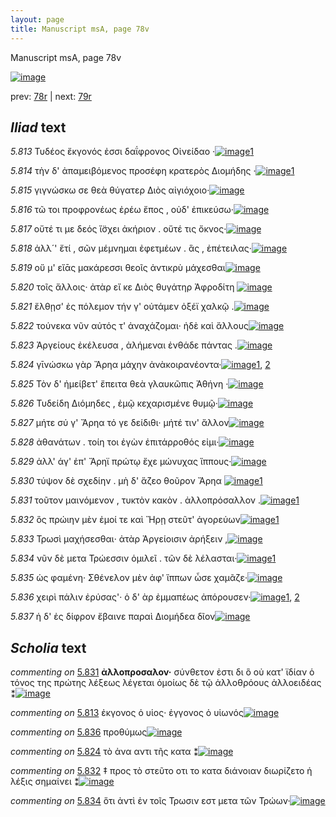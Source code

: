 ```yaml
---
layout: page
title: Manuscript msA, page 78v
---
```


Manuscript msA, page 78v

[![image](http://www.homermultitext.org/iipsrv?OBJ=IIP,1.0&FIF=/project/homer/pyramidal/deepzoom/hmt/vaimg/2017a/VA078VN_0581.tif&WID=100&CVT=JPEG)](http://www.homermultitext.org/ict2/?urn=urn:cite2:hmt:vaimg.2017a:VA078VN_0581)

prev:  [78r](../78r) | next:  [79r](../79r)

## *Iliad* text

*5.813* <a id="5.813"/> Τυδέος ἔκγονός ἐσσι 					δαΐφρονος Οἰνείδαο ·[![image](http://www.homermultitext.org/iipsrv?OBJ=IIP,1.0&FIF=/project/homer/pyramidal/deepzoom/hmt/vaimg/2017a/VA078VN_0581.tif&RGN=0.427,0.2036,0.4,0.0316&WID=1000&CVT=JPEG)](http://www.homermultitext.org/ict2/?urn=urn:cite2:hmt:vaimg.2017a:VA078VN_0581@0.427,0.2036,0.4,0.0316)[1](#msAext_5.4085)

*5.814* <a id="5.814"/> τὴν δ' ἀπαμειβόμενος προσέφη κρατερὸς Διομήδης ·[![image](http://www.homermultitext.org/iipsrv?OBJ=IIP,1.0&FIF=/project/homer/pyramidal/deepzoom/hmt/vaimg/2017a/VA078VN_0581.tif&RGN=0.425,0.2186,0.454,0.0346&WID=1000&CVT=JPEG)](http://www.homermultitext.org/ict2/?urn=urn:cite2:hmt:vaimg.2017a:VA078VN_0581@0.425,0.2186,0.454,0.0346)[1](#msAim_5.4063)

*5.815* <a id="5.815"/> γιγνώσκω σε θεὰ θύγατερ Διὸς αἰγιόχοιο·[![image](http://www.homermultitext.org/iipsrv?OBJ=IIP,1.0&FIF=/project/homer/pyramidal/deepzoom/hmt/vaimg/2017a/VA078VN_0581.tif&RGN=0.426,0.2442,0.395,0.0293&WID=1000&CVT=JPEG)](http://www.homermultitext.org/ict2/?urn=urn:cite2:hmt:vaimg.2017a:VA078VN_0581@0.426,0.2442,0.395,0.0293)

*5.816* <a id="5.816"/> τῶ τοι προφρονέως ἐρέω ἔπος , οὐδ' ἐπικεύσω·[![image](http://www.homermultitext.org/iipsrv?OBJ=IIP,1.0&FIF=/project/homer/pyramidal/deepzoom/hmt/vaimg/2017a/VA078VN_0581.tif&RGN=0.429,0.2615,0.427,0.0308&WID=1000&CVT=JPEG)](http://www.homermultitext.org/ict2/?urn=urn:cite2:hmt:vaimg.2017a:VA078VN_0581@0.429,0.2615,0.427,0.0308)

*5.817* <a id="5.817"/> οὔτέ τι με δεός ἴ̈σχει ἀκήριον . οὔτέ τις ὄκνος·[![image](http://www.homermultitext.org/iipsrv?OBJ=IIP,1.0&FIF=/project/homer/pyramidal/deepzoom/hmt/vaimg/2017a/VA078VN_0581.tif&RGN=0.432,0.2795,0.416,0.0308&WID=1000&CVT=JPEG)](http://www.homermultitext.org/ict2/?urn=urn:cite2:hmt:vaimg.2017a:VA078VN_0581@0.432,0.2795,0.416,0.0308)

*5.818* <a id="5.818"/> ἀλλ´' ἔτί , σῶν μέμνημαι ἐφετμέων . ἃς , ἐπέτειλας·[![image](http://www.homermultitext.org/iipsrv?OBJ=IIP,1.0&FIF=/project/homer/pyramidal/deepzoom/hmt/vaimg/2017a/VA078VN_0581.tif&RGN=0.423,0.3005,0.425,0.0308&WID=1000&CVT=JPEG)](http://www.homermultitext.org/ict2/?urn=urn:cite2:hmt:vaimg.2017a:VA078VN_0581@0.423,0.3005,0.425,0.0308)

*5.819* <a id="5.819"/> οὔ μ' εἴᾱς μακάρεσσι θεοῖς ἀντικρὺ μάχεσθαι[![image](http://www.homermultitext.org/iipsrv?OBJ=IIP,1.0&FIF=/project/homer/pyramidal/deepzoom/hmt/vaimg/2017a/VA078VN_0581.tif&RGN=0.429,0.3178,0.408,0.0308&WID=1000&CVT=JPEG)](http://www.homermultitext.org/ict2/?urn=urn:cite2:hmt:vaimg.2017a:VA078VN_0581@0.429,0.3178,0.408,0.0308)

*5.820* <a id="5.820"/> τοῖς ἄλλοις· ἀτὰρ εἴ κε Διὸς θυγάτηρ Ἀφροδίτη 				[![image](http://www.homermultitext.org/iipsrv?OBJ=IIP,1.0&FIF=/project/homer/pyramidal/deepzoom/hmt/vaimg/2017a/VA078VN_0581.tif&RGN=0.424,0.3358,0.419,0.0308&WID=1000&CVT=JPEG)](http://www.homermultitext.org/ict2/?urn=urn:cite2:hmt:vaimg.2017a:VA078VN_0581@0.424,0.3358,0.419,0.0308)

*5.821* <a id="5.821"/> ἔλθῃσ' ἐς πόλεμον τήν γ' οὐτάμεν ὀξέϊ χαλκῷ .[![image](http://www.homermultitext.org/iipsrv?OBJ=IIP,1.0&FIF=/project/homer/pyramidal/deepzoom/hmt/vaimg/2017a/VA078VN_0581.tif&RGN=0.428,0.3539,0.425,0.0338&WID=1000&CVT=JPEG)](http://www.homermultitext.org/ict2/?urn=urn:cite2:hmt:vaimg.2017a:VA078VN_0581@0.428,0.3539,0.425,0.0338)

*5.822* <a id="5.822"/> τούνεκα νῦν αὐτός τ' ἀναχάζομαι· ἠδὲ καὶ ἄλλους[![image](http://www.homermultitext.org/iipsrv?OBJ=IIP,1.0&FIF=/project/homer/pyramidal/deepzoom/hmt/vaimg/2017a/VA078VN_0581.tif&RGN=0.425,0.3749,0.432,0.0338&WID=1000&CVT=JPEG)](http://www.homermultitext.org/ict2/?urn=urn:cite2:hmt:vaimg.2017a:VA078VN_0581@0.425,0.3749,0.432,0.0338)

*5.823* <a id="5.823"/> Ἀργείους ἐκέλευσα , 					ἀλήμεναι ἐνθάδε πάντας .[![image](http://www.homermultitext.org/iipsrv?OBJ=IIP,1.0&FIF=/project/homer/pyramidal/deepzoom/hmt/vaimg/2017a/VA078VN_0581.tif&RGN=0.432,0.3929,0.432,0.0338&WID=1000&CVT=JPEG)](http://www.homermultitext.org/ict2/?urn=urn:cite2:hmt:vaimg.2017a:VA078VN_0581@0.432,0.3929,0.432,0.0338)

*5.824* <a id="5.824"/> γῑνώσκω γὰρ Ἄρηα μάχην 					ἀνὰκοιρανέοντα·[![image](http://www.homermultitext.org/iipsrv?OBJ=IIP,1.0&FIF=/project/homer/pyramidal/deepzoom/hmt/vaimg/2017a/VA078VN_0581.tif&RGN=0.426,0.4132,0.432,0.0338&WID=1000&CVT=JPEG)](http://www.homermultitext.org/ict2/?urn=urn:cite2:hmt:vaimg.2017a:VA078VN_0581@0.426,0.4132,0.432,0.0338)[1](#msA_5.4040), [2](#msAim_5.4064)

*5.825* <a id="5.825"/> Τὸν δ' ἠμείβετ' ἔπειτα θεὰ γλαυκῶπις Ἀθήνη ·[![image](http://www.homermultitext.org/iipsrv?OBJ=IIP,1.0&FIF=/project/homer/pyramidal/deepzoom/hmt/vaimg/2017a/VA078VN_0581.tif&RGN=0.425,0.4313,0.432,0.0338&WID=1000&CVT=JPEG)](http://www.homermultitext.org/ict2/?urn=urn:cite2:hmt:vaimg.2017a:VA078VN_0581@0.425,0.4313,0.432,0.0338)

*5.826* <a id="5.826"/> Τυδείδη Διόμηδες , ἐμῷ 					κεχαρισμένε θυμῷ·[![image](http://www.homermultitext.org/iipsrv?OBJ=IIP,1.0&FIF=/project/homer/pyramidal/deepzoom/hmt/vaimg/2017a/VA078VN_0581.tif&RGN=0.425,0.4493,0.432,0.0338&WID=1000&CVT=JPEG)](http://www.homermultitext.org/ict2/?urn=urn:cite2:hmt:vaimg.2017a:VA078VN_0581@0.425,0.4493,0.432,0.0338)

*5.827* <a id="5.827"/> μήτε σύ γ' Ἄρηα τό γε 					δείδιθι· μήτέ τιν' ἄλλον[![image](http://www.homermultitext.org/iipsrv?OBJ=IIP,1.0&FIF=/project/homer/pyramidal/deepzoom/hmt/vaimg/2017a/VA078VN_0581.tif&RGN=0.431,0.4688,0.416,0.0346&WID=1000&CVT=JPEG)](http://www.homermultitext.org/ict2/?urn=urn:cite2:hmt:vaimg.2017a:VA078VN_0581@0.431,0.4688,0.416,0.0346)

*5.828* <a id="5.828"/> ἀθανάτων . τοίη τοι ἐγὼν ἐπιτάρροθός εἰμι·[![image](http://www.homermultitext.org/iipsrv?OBJ=IIP,1.0&FIF=/project/homer/pyramidal/deepzoom/hmt/vaimg/2017a/VA078VN_0581.tif&RGN=0.433,0.4861,0.416,0.0346&WID=1000&CVT=JPEG)](http://www.homermultitext.org/ict2/?urn=urn:cite2:hmt:vaimg.2017a:VA078VN_0581@0.433,0.4861,0.416,0.0346)

*5.829* <a id="5.829"/> ἀλλ' άγ' ἐπ' Ἄρηϊ πρώτῳ 					ἔχε μώνυχας ἵππους·[![image](http://www.homermultitext.org/iipsrv?OBJ=IIP,1.0&FIF=/project/homer/pyramidal/deepzoom/hmt/vaimg/2017a/VA078VN_0581.tif&RGN=0.437,0.5049,0.416,0.0346&WID=1000&CVT=JPEG)](http://www.homermultitext.org/ict2/?urn=urn:cite2:hmt:vaimg.2017a:VA078VN_0581@0.437,0.5049,0.416,0.0346)

*5.830* <a id="5.830"/> τύψον δὲ σχεδίην . μὴ δ' ἅζεο θοῦρον Ἄρηα 				[![image](http://www.homermultitext.org/iipsrv?OBJ=IIP,1.0&FIF=/project/homer/pyramidal/deepzoom/hmt/vaimg/2017a/VA078VN_0581.tif&RGN=0.43,0.5259,0.416,0.0346&WID=1000&CVT=JPEG)](http://www.homermultitext.org/ict2/?urn=urn:cite2:hmt:vaimg.2017a:VA078VN_0581@0.43,0.5259,0.416,0.0346)[1](#msAim_5.4065)

*5.831* <a id="5.831"/> τοῦτον μαινόμενον , τυκτὸν κακὸν . ἀλλοπρόσαλλον .[![image](http://www.homermultitext.org/iipsrv?OBJ=IIP,1.0&FIF=/project/homer/pyramidal/deepzoom/hmt/vaimg/2017a/VA078VN_0581.tif&RGN=0.429,0.5432,0.455,0.0346&WID=1000&CVT=JPEG)](http://www.homermultitext.org/ict2/?urn=urn:cite2:hmt:vaimg.2017a:VA078VN_0581@0.429,0.5432,0.455,0.0346)[1](#msA_5.4041)

*5.832* <a id="5.832"/> ὃς πρώιην μὲν ἐμοί τε καὶ Ἥρῃ στεῦτ' ἀγορεύων[![image](http://www.homermultitext.org/iipsrv?OBJ=IIP,1.0&FIF=/project/homer/pyramidal/deepzoom/hmt/vaimg/2017a/VA078VN_0581.tif&RGN=0.435,0.5672,0.433,0.0301&WID=1000&CVT=JPEG)](http://www.homermultitext.org/ict2/?urn=urn:cite2:hmt:vaimg.2017a:VA078VN_0581@0.435,0.5672,0.433,0.0301)[1](#msAim_5.4066)

*5.833* <a id="5.833"/> Τρωσὶ μαχήσεσθαι· 					ἀτὰρ Ἀργείοισιν ἀρήξειν ,[![image](http://www.homermultitext.org/iipsrv?OBJ=IIP,1.0&FIF=/project/homer/pyramidal/deepzoom/hmt/vaimg/2017a/VA078VN_0581.tif&RGN=0.429,0.5868,0.426,0.0301&WID=1000&CVT=JPEG)](http://www.homermultitext.org/ict2/?urn=urn:cite2:hmt:vaimg.2017a:VA078VN_0581@0.429,0.5868,0.426,0.0301)

*5.834* <a id="5.834"/> νῦν δὲ μετα Τρώεσσιν 					ὁμιλεῖ . τῶν δὲ λέλασται·[![image](http://www.homermultitext.org/iipsrv?OBJ=IIP,1.0&FIF=/project/homer/pyramidal/deepzoom/hmt/vaimg/2017a/VA078VN_0581.tif&RGN=0.429,0.6048,0.426,0.0301&WID=1000&CVT=JPEG)](http://www.homermultitext.org/ict2/?urn=urn:cite2:hmt:vaimg.2017a:VA078VN_0581@0.429,0.6048,0.426,0.0301)[1](#msAim_5.4067)

*5.835* <a id="5.835"/> ὡς φαμένη· Σθένελον 					μὲν ἀφ' ἵππων ὦσε χαμᾶζε·[![image](http://www.homermultitext.org/iipsrv?OBJ=IIP,1.0&FIF=/project/homer/pyramidal/deepzoom/hmt/vaimg/2017a/VA078VN_0581.tif&RGN=0.44,0.6183,0.436,0.0413&WID=1000&CVT=JPEG)](http://www.homermultitext.org/ict2/?urn=urn:cite2:hmt:vaimg.2017a:VA078VN_0581@0.44,0.6183,0.436,0.0413)

*5.836* <a id="5.836"/> χειρὶ πάλιν ἐρύσας'· ὁ δ' ὰρ ἐμμαπέως ἀπόρουσεν·[![image](http://www.homermultitext.org/iipsrv?OBJ=IIP,1.0&FIF=/project/homer/pyramidal/deepzoom/hmt/vaimg/2017a/VA078VN_0581.tif&RGN=0.436,0.6424,0.435,0.0338&WID=1000&CVT=JPEG)](http://www.homermultitext.org/ict2/?urn=urn:cite2:hmt:vaimg.2017a:VA078VN_0581@0.436,0.6424,0.435,0.0338)[1](#msAim_5.4068), [2](#msAil_5.4087)

*5.837* <a id="5.837"/> ἡ δ' ἐς δίφρον ἔβαινε παραὶ Διομήδεα δῖον[![image](http://www.homermultitext.org/iipsrv?OBJ=IIP,1.0&FIF=/project/homer/pyramidal/deepzoom/hmt/vaimg/2017a/VA078VN_0581.tif&RGN=0.434,0.6589,0.415,0.0368&WID=1000&CVT=JPEG)](http://www.homermultitext.org/ict2/?urn=urn:cite2:hmt:vaimg.2017a:VA078VN_0581@0.434,0.6589,0.415,0.0368)

## *Scholia* text

*commenting on* [5.831](#5.831)  <a id="msA_5.4041"/> **ἀλλοπρoσαλον·** σύνθετον ἐστι δι ὃ οὐ κατ' ϊδίαν ὁ τόνος της πρώτης λέξεως λέγεται ὁμοίως δὲ τῷ ἀλλοθρόους ἀλλοειδέας ⁑[![image](http://www.homermultitext.org/iipsrv?OBJ=IIP,1.0&FIF=/project/homer/pyramidal/deepzoom/hmt/vaimg/2017a/VA078VN_0581.tif&RGN=0.153279292557111,0.560995850622407,0.229918938835667,0.0647302904564315&WID=1000&CVT=JPEG)](http://www.homermultitext.org/ict2/?urn=urn:cite2:hmt:vaimg.2017a:VA078VN_0581@0.153279292557111,0.560995850622407,0.229918938835667,0.0647302904564315)

*commenting on* [5.813](#5.813)  <a id="msAext_5.4085.comment"/> ἐκγονος ὁ υἱος· ἐγγονος ὁ υἱωνός[![image](http://www.homermultitext.org/iipsrv?OBJ=IIP,1.0&FIF=/project/homer/pyramidal/deepzoom/hmt/vaimg/2017a/VA078VN_0581.tif&RGN=0.122697126013265,0.213554633471646,0.105379513633014,0.0282157676348548&WID=1000&CVT=JPEG)](http://www.homermultitext.org/ict2/?urn=urn:cite2:hmt:vaimg.2017a:VA078VN_0581@0.122697126013265,0.213554633471646,0.105379513633014,0.0282157676348548)

*commenting on* [5.836](#5.836)  <a id="msAil_5.4087.comment"/> προθύμως[![image](http://www.homermultitext.org/iipsrv?OBJ=IIP,1.0&FIF=/project/homer/pyramidal/deepzoom/hmt/vaimg/2017a/VA078VN_0581.tif&RGN=0.725128960943257,0.643430152143845,0.0434782608695652,0.00912863070539419&WID=1000&CVT=JPEG)](http://www.homermultitext.org/ict2/?urn=urn:cite2:hmt:vaimg.2017a:VA078VN_0581@0.725128960943257,0.643430152143845,0.0434782608695652,0.00912863070539419)

*commenting on* [5.824](#5.824)  <a id="msAim_5.4064.comment"/> τὸ ἀνα αντι τῆς κατα ⁑[![image](http://www.homermultitext.org/iipsrv?OBJ=IIP,1.0&FIF=/project/homer/pyramidal/deepzoom/hmt/vaimg/2017a/VA078VN_0581.tif&RGN=0.379882092851879,0.420193637621024,0.050478997789241,0.0229598893499308&WID=1000&CVT=JPEG)](http://www.homermultitext.org/ict2/?urn=urn:cite2:hmt:vaimg.2017a:VA078VN_0581@0.379882092851879,0.420193637621024,0.050478997789241,0.0229598893499308)

*commenting on* [5.832](#5.832)  <a id="msAim_5.4066.comment"/> ‡ προς τὸ στεῦτο οτι το κατα διάνοιαν διωρίζετο ἡ λέξις σημαίνει ⁑[![image](http://www.homermultitext.org/iipsrv?OBJ=IIP,1.0&FIF=/project/homer/pyramidal/deepzoom/hmt/vaimg/2017a/VA078VN_0581.tif&RGN=0.37030213706706,0.587551867219917,0.0740604274134119,0.0254495159059474&WID=1000&CVT=JPEG)](http://www.homermultitext.org/ict2/?urn=urn:cite2:hmt:vaimg.2017a:VA078VN_0581@0.37030213706706,0.587551867219917,0.0740604274134119,0.0254495159059474)

*commenting on* [5.834](#5.834)  <a id="msAim_5.4067.comment"/> ὅτι ἀντὶ ἐν τοῖς Τρωσιν εστ μετα τῶν Τρώων·[![image](http://www.homermultitext.org/iipsrv?OBJ=IIP,1.0&FIF=/project/homer/pyramidal/deepzoom/hmt/vaimg/2017a/VA078VN_0581.tif&RGN=0.377671333824613,0.612448132780083,0.0619012527634488,0.0295988934993084&WID=1000&CVT=JPEG)](http://www.homermultitext.org/ict2/?urn=urn:cite2:hmt:vaimg.2017a:VA078VN_0581@0.377671333824613,0.612448132780083,0.0619012527634488,0.0295988934993084)